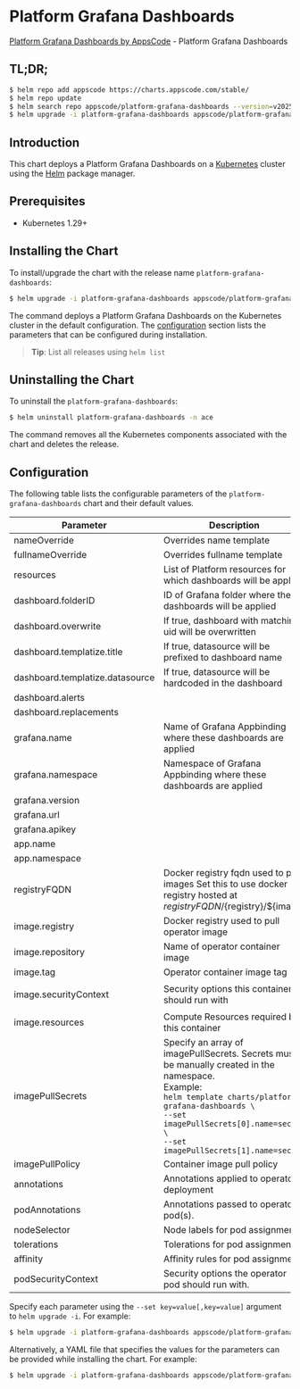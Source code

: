 # Platform Grafana Dashboards

[Platform Grafana Dashboards by AppsCode](https://github.com/appscode-cloud) - Platform Grafana Dashboards

## TL;DR;

```bash
$ helm repo add appscode https://charts.appscode.com/stable/
$ helm repo update
$ helm search repo appscode/platform-grafana-dashboards --version=v2025.10.17
$ helm upgrade -i platform-grafana-dashboards appscode/platform-grafana-dashboards -n ace --create-namespace --version=v2025.10.17
```

## Introduction

This chart deploys a Platform Grafana Dashboards on a [Kubernetes](http://kubernetes.io) cluster using the [Helm](https://helm.sh) package manager.

## Prerequisites

- Kubernetes 1.29+

## Installing the Chart

To install/upgrade the chart with the release name `platform-grafana-dashboards`:

```bash
$ helm upgrade -i platform-grafana-dashboards appscode/platform-grafana-dashboards -n ace --create-namespace --version=v2025.10.17
```

The command deploys a Platform Grafana Dashboards on the Kubernetes cluster in the default configuration. The [configuration](#configuration) section lists the parameters that can be configured during installation.

> **Tip**: List all releases using `helm list`

## Uninstalling the Chart

To uninstall the `platform-grafana-dashboards`:

```bash
$ helm uninstall platform-grafana-dashboards -n ace
```

The command removes all the Kubernetes components associated with the chart and deletes the release.

## Configuration

The following table lists the configurable parameters of the `platform-grafana-dashboards` chart and their default values.

|            Parameter            |                                                                                                                       Description                                                                                                                        |                                                                                            Default                                                                                             |
|---------------------------------|----------------------------------------------------------------------------------------------------------------------------------------------------------------------------------------------------------------------------------------------------------|------------------------------------------------------------------------------------------------------------------------------------------------------------------------------------------------|
| nameOverride                    | Overrides name template                                                                                                                                                                                                                                  | <code>""</code>                                                                                                                                                                                |
| fullnameOverride                | Overrides fullname template                                                                                                                                                                                                                              | <code>""</code>                                                                                                                                                                                |
| resources                       | List of Platform resources for which dashboards will be applied                                                                                                                                                                                          | <code>["nats","openfga"]</code>                                                                                                                                                                |
| dashboard.folderID              | ID of Grafana folder where these dashboards will be applied                                                                                                                                                                                              | <code>0</code>                                                                                                                                                                                 |
| dashboard.overwrite             | If true, dashboard with matching uid will be overwritten                                                                                                                                                                                                 | <code>true</code>                                                                                                                                                                              |
| dashboard.templatize.title      | If true, datasource will be prefixed to dashboard name                                                                                                                                                                                                   | <code>false</code>                                                                                                                                                                             |
| dashboard.templatize.datasource | If true, datasource will be hardcoded in the dashboard                                                                                                                                                                                                   | <code>false</code>                                                                                                                                                                             |
| dashboard.alerts                |                                                                                                                                                                                                                                                          | <code>false</code>                                                                                                                                                                             |
| dashboard.replacements          |                                                                                                                                                                                                                                                          | <code>{}</code>                                                                                                                                                                                |
| grafana.name                    | Name of Grafana Appbinding where these dashboards are applied                                                                                                                                                                                            | <code>""</code>                                                                                                                                                                                |
| grafana.namespace               | Namespace of Grafana Appbinding where these dashboards are applied                                                                                                                                                                                       | <code>""</code>                                                                                                                                                                                |
| grafana.version                 |                                                                                                                                                                                                                                                          | <code>8.0.7</code>                                                                                                                                                                             |
| grafana.url                     |                                                                                                                                                                                                                                                          | <code>""</code>                                                                                                                                                                                |
| grafana.apikey                  |                                                                                                                                                                                                                                                          | <code>""</code>                                                                                                                                                                                |
| app.name                        |                                                                                                                                                                                                                                                          | <code>""</code>                                                                                                                                                                                |
| app.namespace                   |                                                                                                                                                                                                                                                          | <code>""</code>                                                                                                                                                                                |
| registryFQDN                    | Docker registry fqdn used to pull images Set this to use docker registry hosted at ${registryFQDN}/${registry}/${image}                                                                                                                                  | <code>ghcr.io</code>                                                                                                                                                                           |
| image.registry                  | Docker registry used to pull operator image                                                                                                                                                                                                              | <code>curlimages</code>                                                                                                                                                                        |
| image.repository                | Name of operator container image                                                                                                                                                                                                                         | <code>curl</code>                                                                                                                                                                              |
| image.tag                       | Operator container image tag                                                                                                                                                                                                                             | <code>"latest"</code>                                                                                                                                                                          |
| image.securityContext           | Security options this container should run with                                                                                                                                                                                                          | <code>{"allowPrivilegeEscalation":false,"capabilities":{"drop":["ALL"]},"readOnlyRootFilesystem":true,"runAsNonRoot":true,"runAsUser":65534,"seccompProfile":{"type":"RuntimeDefault"}}</code> |
| image.resources                 | Compute Resources required by this container                                                                                                                                                                                                             | <code>{}</code>                                                                                                                                                                                |
| imagePullSecrets                | Specify an array of imagePullSecrets. Secrets must be manually created in the namespace. <br> Example: <br> `helm template charts/platform-grafana-dashboards \` <br> `--set imagePullSecrets[0].name=sec0 \` <br> `--set imagePullSecrets[1].name=sec1` | <code>[]</code>                                                                                                                                                                                |
| imagePullPolicy                 | Container image pull policy                                                                                                                                                                                                                              | <code>Always</code>                                                                                                                                                                            |
| annotations                     | Annotations applied to operator deployment                                                                                                                                                                                                               | <code>{}</code>                                                                                                                                                                                |
| podAnnotations                  | Annotations passed to operator pod(s).                                                                                                                                                                                                                   | <code>{}</code>                                                                                                                                                                                |
| nodeSelector                    | Node labels for pod assignment                                                                                                                                                                                                                           | <code>{}</code>                                                                                                                                                                                |
| tolerations                     | Tolerations for pod assignment                                                                                                                                                                                                                           | <code>[]</code>                                                                                                                                                                                |
| affinity                        | Affinity rules for pod assignment                                                                                                                                                                                                                        | <code>{}</code>                                                                                                                                                                                |
| podSecurityContext              | Security options the operator pod should run with.                                                                                                                                                                                                       | <code>{"fsGroup":65534}</code>                                                                                                                                                                 |


Specify each parameter using the `--set key=value[,key=value]` argument to `helm upgrade -i`. For example:

```bash
$ helm upgrade -i platform-grafana-dashboards appscode/platform-grafana-dashboards -n ace --create-namespace --version=v2025.10.17 --set resources=["nats","openfga"]
```

Alternatively, a YAML file that specifies the values for the parameters can be provided while
installing the chart. For example:

```bash
$ helm upgrade -i platform-grafana-dashboards appscode/platform-grafana-dashboards -n ace --create-namespace --version=v2025.10.17 --values values.yaml
```
